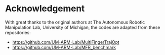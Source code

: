 # Acknowledgement

With great thanks to the original authors at The Autonomous Robotic Manipulation Lab, University of Michigan, the codes are adapted from these repositories:
- https://github.com/UM-ARM-Lab/MultiFingerTrajOpt
- https://github.com/UM-ARM-Lab/MFR_benchmark
